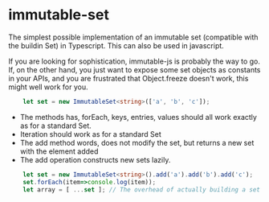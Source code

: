 # immutable-set

The simplest possible implementation of an immutable set (compatible with the buildin Set) in Typescript.
This can also be used in javascript.

If you are looking for sophistication, immutable-js is probably the way to go. If, on the other hand, you
just want to expose some set objects as constants in your APIs, and you are frustrated that Object.freeze
doesn't work, this might well work for you.

```typescript
    let set = new ImmutableSet<string>(['a', 'b', 'c']);
```

* The methods has, forEach, keys, entries, values should all work exactly as for a standard Set.
* Iteration should work as for a standard Set
* The add method words, does not modify the set, but returns a new set with the element added
* The add operation constructs new sets lazily.

```typescript
    let set = new ImmutableSet<string>().add('a').add('b').add('c');
    set.forEach(item=>console.log(item));
    let array = [ ...set ]; // The overhead of actually building a set will be incurred here
```


